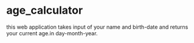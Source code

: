 # age_calculator
this web application takes input of your name and birth-date and returns your current age.in day-month-year.
